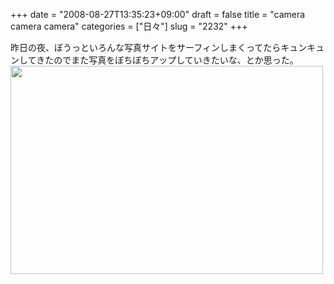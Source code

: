 +++
date = "2008-08-27T13:35:23+09:00"
draft = false
title = "camera camera camera"
categories = ["日々"]
slug = "2232"
+++

昨日の夜、ぼうっといろんな写真サイトをサーフィンしまくってたらキュンキュンしてきたのでまた写真をぼちぼちアップしていきたいな、とか思った。
<img src="http://ieiriblog.img.jugem.jp/20080827_484621.jpg" width="500" height="333" alt="" class="pict" />
